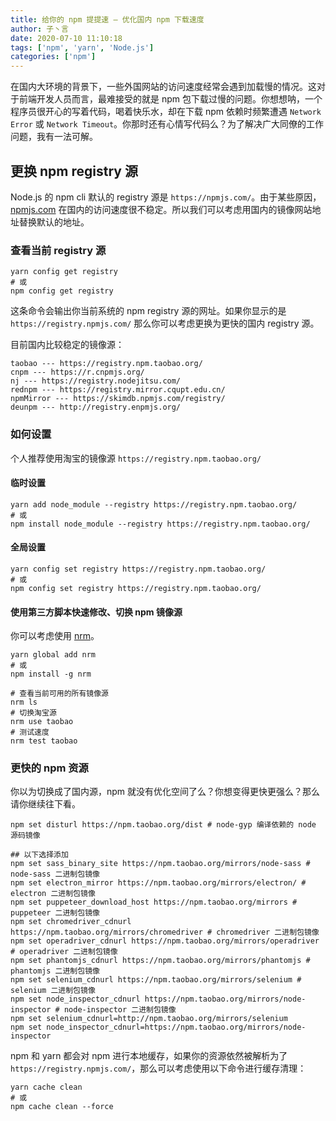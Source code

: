 ```yaml
---
title: 给你的 npm 提提速 — 优化国内 npm 下载速度
author: 子丶言
date: 2020-07-10 11:10:18
tags: ['npm', 'yarn', 'Node.js']
categories: ['npm']
---
```


在国内大环境的背景下，一些外国网站的访问速度经常会遇到加载慢的情况。这对于前端开发人员而言，最难接受的就是 npm 包下载过慢的问题。你想想呐，一个程序员很开心的写着代码，喝着快乐水，却在下载 npm 依赖时频繁遭遇 `Network Error` 或 `Network Timeout`。你那时还有心情写代码么？为了解决广大同僚的工作问题，我有一法可解。
<!-- more -->

## 更换 npm registry 源

Node.js 的 npm cli 默认的 registry 源是 `https://npmjs.com/`。由于某些原因，[npmjs.com](https://npmjs.com/) 在国内的访问速度很不稳定。所以我们可以考虑用国内的镜像网站地址替换默认的地址。

### 查看当前 registry 源

```shell
yarn config get registry
# 或
npm config get registry
```

这条命令会输出你当前系统的 npm registry 源的网址。如果你显示的是 `https://registry.npmjs.com/` 那么你可以考虑更换为更快的国内 registry 源。

目前国内比较稳定的镜像源：
```
taobao --- https://registry.npm.taobao.org/
cnpm --- https://r.cnpmjs.org/
nj --- https://registry.nodejitsu.com/
rednpm --- https://registry.mirror.cqupt.edu.cn/
npmMirror --- https://skimdb.npmjs.com/registry/
deunpm --- http://registry.enpmjs.org/
```

### 如何设置

个人推荐使用淘宝的镜像源 `https://registry.npm.taobao.org/`

#### 临时设置

```shell
yarn add node_module --registry https://registry.npm.taobao.org/
# 或
npm install node_module --registry https://registry.npm.taobao.org/
```

#### 全局设置

```shell
yarn config set registry https://registry.npm.taobao.org/
# 或
npm config set registry https://registry.npm.taobao.org/
```

#### 使用第三方脚本快速修改、切换 npm 镜像源

你可以考虑使用 [nrm](https://www.npmjs.com/package/nrm)。

```shell
yarn global add nrm
# 或
npm install -g nrm
```

```shell
# 查看当前可用的所有镜像源
nrm ls
# 切换淘宝源
nrm use taobao
# 测试速度
nrm test taobao
```

### 更快的 npm 资源

你以为切换成了国内源，npm 就没有优化空间了么？你想变得更快更强么？那么请你继续往下看。

```shell
npm set disturl https://npm.taobao.org/dist # node-gyp 编译依赖的 node 源码镜像

## 以下选择添加
npm set sass_binary_site https://npm.taobao.org/mirrors/node-sass # node-sass 二进制包镜像
npm set electron_mirror https://npm.taobao.org/mirrors/electron/ # electron 二进制包镜像
npm set puppeteer_download_host https://npm.taobao.org/mirrors # puppeteer 二进制包镜像
npm set chromedriver_cdnurl https://npm.taobao.org/mirrors/chromedriver # chromedriver 二进制包镜像
npm set operadriver_cdnurl https://npm.taobao.org/mirrors/operadriver # operadriver 二进制包镜像
npm set phantomjs_cdnurl https://npm.taobao.org/mirrors/phantomjs # phantomjs 二进制包镜像
npm set selenium_cdnurl https://npm.taobao.org/mirrors/selenium # selenium 二进制包镜像
npm set node_inspector_cdnurl https://npm.taobao.org/mirrors/node-inspector # node-inspector 二进制包镜像
npm set selenium_cdnurl=http://npm.taobao.org/mirrors/selenium
npm set node_inspector_cdnurl=https://npm.taobao.org/mirrors/node-inspector
```

npm 和 yarn 都会对 npm 进行本地缓存，如果你的资源依然被解析为了 `https://registry.npmjs.com/`，那么可以考虑使用以下命令进行缓存清理：

```shell
yarn cache clean
# 或
npm cache clean --force
```
